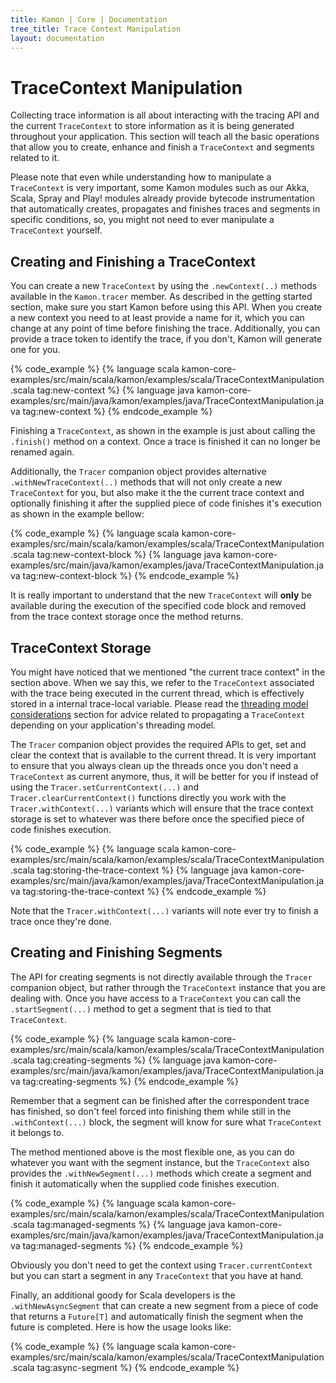 ```yaml
---
title: Kamon | Core | Documentation
tree_title: Trace Context Manipulation
layout: documentation
---
```


TraceContext Manipulation
=========================

Collecting trace information is all about interacting with the tracing API and the current `TraceContext` to store
information as it is being generated throughout your application. This section will teach all the basic operations that
allow you to create, enhance and finish a `TraceContext` and segments related to it.

Please note that even while understanding how to manipulate a `TraceContext` is very important, some Kamon modules such
as our Akka, Scala, Spray and Play! modules already provide bytecode instrumentation that automatically creates,
propagates and finishes traces and segments in specific conditions, so, you might not need to ever manipulate a
`TraceContext` yourself.



Creating and Finishing a TraceContext
-------------------------------------

You can create a new `TraceContext` by using the `.newContext(..)` methods available in the `Kamon.tracer` member. As
described in the getting started section, make sure you start Kamon before using this API. When you create a new context
you need to at least provide a name for it, which you can change at any point of time before finishing the trace.
Additionally, you can provide a trace token to identify the trace, if you don't, Kamon will generate one for you.

{% code_example %}
{%   language scala kamon-core-examples/src/main/scala/kamon/examples/scala/TraceContextManipulation.scala tag:new-context %}
{%   language java kamon-core-examples/src/main/java/kamon/examples/java/TraceContextManipulation.java tag:new-context %}
{% endcode_example %}

Finishing a `TraceContext`, as shown in the example is just about calling the `.finish()` method on a context. Once a
trace is finished it can no longer be renamed again.

Additionally, the `Tracer` companion object provides alternative `.withNewTraceContext(..)` methods that will not only
create a new `TraceContext` for you, but also make it the the current trace context and optionally finishing it after
the supplied piece of code finishes it's execution as shown in the example bellow:


{% code_example %}
{%   language scala kamon-core-examples/src/main/scala/kamon/examples/scala/TraceContextManipulation.scala tag:new-context-block %}
{%   language java kamon-core-examples/src/main/java/kamon/examples/java/TraceContextManipulation.java tag:new-context-block %}
{% endcode_example %}

It is really important to understand that the new `TraceContext` will **only** be available during the execution of the
specified code block and removed from the trace context storage once the method returns.



TraceContext Storage
--------------------

You might have noticed that we mentioned "the current trace context" in the section above. When we say this, we refer to
the `TraceContext` associated with the trace being executed in the current thread, which is effectively stored in a
internal trace-local variable. Please read the [threading model considerations] section for advice related to propagating
a `TraceContext` depending on your application's threading model.

The `Tracer` companion object provides the required APIs to get, set and clear the context that is available to the
current thread. It is very important to ensure that you always clean up the threads once you don't need a `TraceContext`
as current anymore, thus, it will be better for you if instead of using the `Tracer.setCurrentContext(...)` and
`Tracer.clearCurrentContext()` functions directly you work with the `Tracer.withContext(...)` variants which will ensure
that the trace context storage is set to whatever was there before once the specified piece of code finishes execution.


{% code_example %}
{%   language scala kamon-core-examples/src/main/scala/kamon/examples/scala/TraceContextManipulation.scala tag:storing-the-trace-context %}
{%   language java kamon-core-examples/src/main/java/kamon/examples/java/TraceContextManipulation.java tag:storing-the-trace-context %}
{% endcode_example %}

Note that the `Tracer.withContext(...)` variants will note ever try to finish a trace once they're done.



Creating and Finishing Segments
-------------------------------

The API for creating segments is not directly available through the `Tracer` companion object, but rather through the
`TraceContext` instance that you are dealing with. Once you have access to a `TraceContext` you can call the
`.startSegment(...)` method to get a segment that is tied to that `TraceContext`.

{% code_example %}
{%   language scala kamon-core-examples/src/main/scala/kamon/examples/scala/TraceContextManipulation.scala tag:creating-segments %}
{%   language java kamon-core-examples/src/main/java/kamon/examples/java/TraceContextManipulation.java tag:creating-segments %}
{% endcode_example %}

Remember that a segment can be finished after the correspondent trace has finished, so don't feel forced into finishing
them while still in the `.withContext(...)` block, the segment will know for sure what `TraceContext` it belongs to.

The method mentioned above is the most flexible one, as you can do whatever you want with the segment instance, but the
`TraceContext` also provides the `.withNewSegment(...)` methods which create a segment and finish it automatically when
the supplied code finishes execution.

{% code_example %}
{%   language scala kamon-core-examples/src/main/scala/kamon/examples/scala/TraceContextManipulation.scala tag:managed-segments %}
{%   language java kamon-core-examples/src/main/java/kamon/examples/java/TraceContextManipulation.java tag:managed-segments %}
{% endcode_example %}

Obviously you don't need to get the context using `Tracer.currentContext` but you can start a segment in any
`TraceContext` that you have at hand.

Finally, an additional goody for Scala developers is the `.withNewAsyncSegment` that can create a new segment from a
piece of code that returns a `Future[T]` and automatically finish the segment when the future is completed. Here is how
the usage looks like:

{% code_example %}
{%   language scala kamon-core-examples/src/main/scala/kamon/examples/scala/TraceContextManipulation.scala tag:async-segment %}
{% endcode_example %}

[threading model considerations]: /core/tracing/threading-model-considerations/
